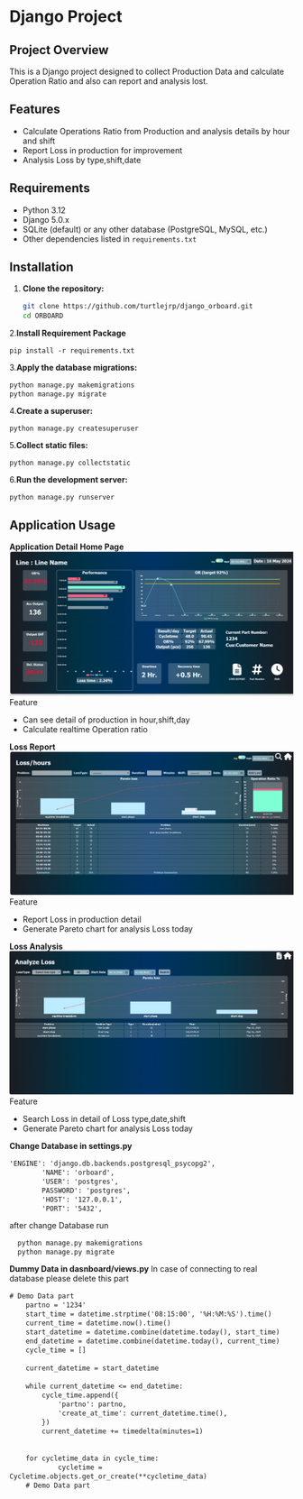# Django Project

## Project Overview

This is a Django project designed to collect Production Data and calculate Operation Ratio and 
also can report and analysis lost.

## Features

- Calculate Operations Ratio from Production and analysis details by hour and shift
- Report Loss in production for improvement
- Analysis Loss by type,shift,date

## Requirements

- Python 3.12
- Django 5.0.x
- SQLite (default) or any other database (PostgreSQL, MySQL, etc.)
- Other dependencies listed in `requirements.txt`

## Installation

1. **Clone the repository:**
   ```bash
   git clone https://github.com/turtlejrp/django_orboard.git
   cd ORBOARD
   ```

2.**Install Requirement Package**
   ```
   pip install -r requirements.txt
   ```

3.**Apply the database migrations:**
  ```
  python manage.py makemigrations
  python manage.py migrate
  ```

4.**Create a superuser:**
  ```
  python manage.py createsuperuser
  ```

5.**Collect static files:**
  ```
  python manage.py collectstatic
  ```

6.**Run the development server:**
  ```
  python manage.py runserver
  ```

## Application Usage

**Application Detail**
**Home Page**
![alt text](https://github.com/turtlejrp/django_orboard/blob/main/Picture/home.png)
Feature
- Can see detail of production in hour,shift,day
- Calculate realtime Operation ratio


**Loss Report**
![alt text](https://github.com/turtlejrp/django_orboard/blob/main/Picture/LossReport.png)
Feature
- Report Loss in production detail
- Generate Pareto chart for analysis Loss today


**Loss Analysis**
![alt text](https://github.com/turtlejrp/django_orboard/blob/main/Picture/LossAnalysis.png)
Feature
- Search Loss in detail of Loss type,date,shift
- Generate Pareto chart for analysis Loss today

**Change Database in settings.py**
```
'ENGINE': 'django.db.backends.postgresql_psycopg2',
        'NAME': 'orboard', 
        'USER': 'postgres', 
        PASSWORD': 'postgres',
        'HOST': '127.0.0.1', 
        'PORT': '5432',
```
after change Database run
```
  python manage.py makemigrations
  python manage.py migrate
```
**Dummy Data in dasnboard/views.py**
In case of connecting to real database please delete this part

```
# Demo Data part
    partno = '1234'
    start_time = datetime.strptime('08:15:00', '%H:%M:%S').time()
    current_time = datetime.now().time()
    start_datetime = datetime.combine(datetime.today(), start_time)
    end_datetime = datetime.combine(datetime.today(), current_time)
    cycle_time = []
        
    current_datetime = start_datetime

    while current_datetime <= end_datetime:
        cycle_time.append({
            'partno': partno,
            'create_at_time': current_datetime.time(),
        })
        current_datetime += timedelta(minutes=1)
    
    
    for cycletime_data in cycle_time:
            cycletime = Cycletime.objects.get_or_create(**cycletime_data)
    # Demo Data part
```

